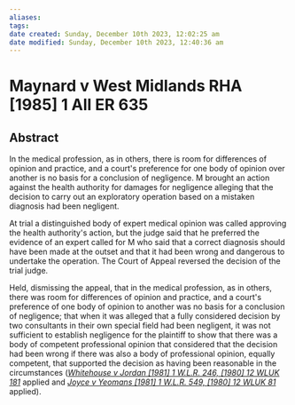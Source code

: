```yaml
---
aliases: 
tags: 
date created: Sunday, December 10th 2023, 12:02:25 am
date modified: Sunday, December 10th 2023, 12:40:36 am
---
```


# Maynard v West Midlands RHA [1985] 1 All ER 635

## Abstract

In the medical profession, as in others, there is room for differences of opinion and practice, and a court's preference for one body of opinion over another is no basis for a conclusion of negligence. M brought an action against the health authority for damages for negligence alleging that the decision to carry out an exploratory operation based on a mistaken diagnosis had been negligent.

At trial a distinguished body of expert medical opinion was called approving the health authority's action, but the judge said that he preferred the evidence of an expert called for M who said that a correct diagnosis should have been made at the outset and that it had been wrong and dangerous to undertake the operation. The Court of Appeal reversed the decision of the trial judge.

Held, dismissing the appeal, that in the medical profession, as in others, there was room for differences of opinion and practice, and a court's preference of one body of opinion to another was no basis for a conclusion of negligence; that when it was alleged that a fully considered decision by two consultants in their own special field had been negligent, it was not sufficient to establish negligence for the plaintiff to show that there was a body of competent professional opinion that considered that the decision had been wrong if there was also a body of professional opinion, equally competent, that supported the decision as having been reasonable in the circumstances (_[Whitehouse v Jordan [1981] 1 W.L.R. 246, [1980] 12 WLUK 181](https://uk.westlaw.com/Document/I000F0F70E42911DA8FC2A0F0355337E9/View/FullText.html?originationContext=document&transitionType=DocumentItem&ppcid=6beb5702069a4181af4f65c2db127508&contextData=(sc.Search))_ applied and _[Joyce v Yeomans [1981] 1 W.L.R. 549, [1980] 12 WLUK 81](https://uk.westlaw.com/Document/ID10E8C60E42711DA8FC2A0F0355337E9/View/FullText.html?originationContext=document&transitionType=DocumentItem&ppcid=6beb5702069a4181af4f65c2db127508&contextData=(sc.Search))_ applied).
